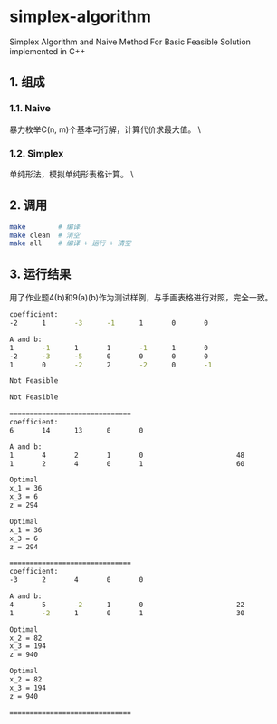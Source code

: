 # simplex-algorithm
Simplex Algorithm and Naive Method For Basic Feasible Solution implemented in C++

## 1. 组成

### 1.1. Naive
暴力枚举C(n, m)个基本可行解，计算代价求最大值。 \\

### 1.2. Simplex
单纯形法，模拟单纯形表格计算。 \\

## 2. 调用

```bash
make        # 编译
make clean  # 清空
make all    # 编译 + 运行 + 清空
```

## 3. 运行结果

用了作业题4(b)和9(a)(b)作为测试样例，与手画表格进行对照，完全一致。
```bash
coefficient: 
-2      1       -3      -1      1       0       0

A and b: 
1       -1      1       1       -1      1       0                       7
-2      -3      -5      0       0       0       0                       8
1       0       -2      2       -2      0       -1                      1

Not Feasible

Not Feasible

==============================
coefficient: 
6       14      13      0       0

A and b: 
1       4       2       1       0                       48
1       2       4       0       1                       60

Optimal
x_1 = 36
x_3 = 6
z = 294

Optimal
x_1 = 36
x_3 = 6
z = 294

==============================
coefficient: 
-3      2       4       0       0

A and b: 
4       5       -2      1       0                       22
1       -2      1       0       1                       30

Optimal
x_2 = 82
x_3 = 194
z = 940

Optimal
x_2 = 82
x_3 = 194
z = 940

==============================
```
